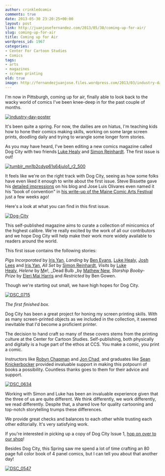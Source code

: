 ```yaml
---
author: crinkledcomix
comments: true
date: 2013-05-30 23:20:25+00:00
layout: post
link: http://juanjosefernandez.com/2013/05/30/coming-up-for-air/
slug: coming-up-for-air
title: Coming up for Air
wordpress_id: 1967
categories:
- Center For Cartoon Studies
- Comics
tags:
- arts
- magazines
- screen printing
old: true
image: http://fernandezjuanjose.files.wordpress.com/2013/03/industry-day-poster1.gif
---
```

I'm now in Pittsburgh, coming up for air, finally able to look back to the wacky world of comics I've been knee-deep in for the past couple of months.
<!--more-->
[![industry-day-poster](http://fernandezjuanjose.files.wordpress.com/2013/03/industry-day-poster1.gif?w=590)](http://fernandezjuanjose.files.wordpress.com/2013/03/industry-day-poster1.gif)

It's been quite a spring. For now, the dailies are on hiatus, I'm teaching kids how to hone their comics making skills, working on some large screen prints, doodling daily and trying to wrangle some longer form stories.

As you may have heard, I've been editing a new comics magazine called Dog City with two friends [Luke Healy](http://lukewhealy.com/) and [Simon Reinhardt](http://simonmreinhardt.tumblr.com/). The first issue is out!


[![tumblr_mn1b2cdyp61s64julo1_r2_500](http://fernandezjuanjose.files.wordpress.com/2013/05/tumblr_mn1b2cdyp61s64julo1_r2_500.gif)](http://fernandezjuanjose.files.wordpress.com/2013/05/tumblr_mn1b2cdyp61s64julo1_r2_500.gif)

It feels like we're on the right track with Dog City, seeing as how some folks have even liked it enough to write about the first issue. Steve Bissette gave his [detailed impressions](http://srbissette.com/?p=17787) on his blog and Jose Luis Olivares even named it his "book of convention" in [his write-up of the Maine Comic Arts Festival ](http://joseluisolivares.com/blog/?p=1705)just a few weeks ago!

Here's a look at what you can find in this first issue.

[![Dog-City](http://fernandezjuanjose.files.wordpress.com/2013/05/dog-city.png?w=341)](http://fernandezjuanjose.files.wordpress.com/2013/05/dog-city.png)

This self-published magazine aims to curate a collection of minicomics of the highest calibre. We're really excited by the work of all our contributors and we hope Dog City will help make their work more widely available to readers around the world.

This first issue contains the following stories:

_Pigs Incorporated_ by [Iris Yan](http://pigsinmaputo.blogspot.com/), _Landing_ by [Ben Evans](http://benkevans.tumblr.com/), [Luke Healy](http://www.lukewhealy.com/), [Josh Lees](http://www.josh-lees.com/) and [Iris Yan](http://www.pignsinmaputo.blogspot.com/), _All Set_ by [Simon Reinhardt](http://www.simonmreinhardt.tumblr.com/), _Visits_ by [Luke Healy](http://www.lukewhealy.com/), _Helene_ by [M](http://www.crinkledcomics.com/)e!, _Dead Bulb _by [Mathew New](http://hulahoopinghippo.com/), _Starship_ _Booby-Prize_ by [Eleri Mai Harris](http://elerimai.com/) and _Restricted_ by Ben Gowen.

Though we're starting out small, we have high hopes for Dog City.

[![DSC_0715](http://fernandezjuanjose.files.wordpress.com/2013/05/dsc_0715.jpg?w=590)](http://fernandezjuanjose.files.wordpress.com/2013/05/dsc_0715.jpg)


_The first finished box._


Dog City has been a great project for honing my screen printing skills. With as many screen-printed objects as we included in the collection, it seemed inevitable that I'd become a proficient printer.

The decision to hand craft so many of these covers stems from the printing culture at the Center for Cartoon Studies. Self-publishing, both physically and digitally is a huge part of the ethos at CCS. You make a comic, you print a comic.

Instructors like [Robyn Chapman](http://paperrocketcomics.com/) and [Jon Chad ](http://fizzmont.blogspot.com/) and graduates like [Sean Knickerbocker](http://seanvscomics.tumblr.com/) provided invaluable support in making this potpourri of books a possibility. Countless thanks goes to them for their advice and support.

[![DSC_0634](http://fernandezjuanjose.files.wordpress.com/2013/05/dsc_0634.jpg?w=590)](http://fernandezjuanjose.files.wordpress.com/2013/05/dsc_0634.jpg)

Working with Simon and Luke has been an invaluable experience given that the three of us are quite different. We think differently, we work differently, we read differently. Despite that, a shared love for quality cartooning and top-notch storytelling trumps these differences.

We provide great checks and balances to each other while trusting each other editorially. It's very satisfying work.

If you're interested in picking up a copy of Dog City Issue 1, [hop on over to our shop](https://gumroad.com/l/dogcity)!

Besides Dog City, this Spring saw me spend a lot of time crafting an 80 page full color book of 4 panel comics, but I can tell you about that another day!

[![DSC_0547](http://fernandezjuanjose.files.wordpress.com/2013/05/dsc_0547.jpg?w=590)](http://fernandezjuanjose.files.wordpress.com/2013/05/dsc_0547.jpg)
